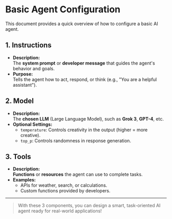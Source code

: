 # Basic Agent Configuration

This document provides a quick overview of how to configure a basic AI agent.

## 1. Instructions
- **Description:**  
  The **system prompt** or **developer message** that guides the agent's behavior and goals.
- **Purpose:**  
  Tells the agent how to act, respond, or think (e.g., "You are a helpful assistant").

## 2. Model
- **Description:**  
  The **chosen LLM** (Large Language Model), such as **Grok 3**, **GPT-4**, etc.
- **Optional Settings:**
  - `temperature`: Controls creativity in the output (higher = more creative).
  - `top_p`: Controls randomness in response generation.

## 3. Tools
- **Description:**  
  **Functions** or **resources** the agent can use to complete tasks.
- **Examples:**
  - APIs for weather, search, or calculations.
  - Custom functions provided by developers.

---

> With these 3 components, you can design a smart, task-oriented AI agent ready for real-world applications!
